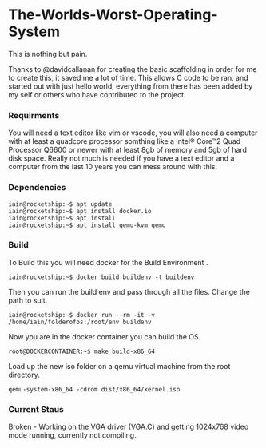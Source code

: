 # The-Worlds-Worst-Operating-System
This is nothing but pain.


Thanks to @davidcallanan for creating the basic scaffolding in order for me to create this, it saved me a lot of time. This allows C code to be ran, and started out with just hello world, everything from there has been added by my self or others who have contributed to the project. 

### Requirments 

You will need a text editor like vim or vscode, you will also need a computer with at least a quadcore processor somthing like a Intel® Core™2 Quad Processor Q6600 or newer with at least 8gb of memory and 5gb of hard disk space. Really not much is needed if you have a text editor and a computer from the last 10 years you can mess around with this.


### Dependencies

```console
iain@rocketship:~$ apt update
iain@rocketship:~$ apt install docker.io
iain@rocketship:~$ apt install 
iain@rocketship:~$ apt install qemu-kvm qemu

```



### Build

To Build this you will need docker for the Build Environment .

```console
iain@rocketship:~$ docker build buildenv -t buildenv
```

Then you can run the build env and pass through all the files. Change the path to suit.

```console
iain@rocketship:~$ docker run --rm -it -v /home/iain/folderofos:/root/env buildenv
```

Now you are in the docker container you can build the OS.

```console
root@DOCKERCONTAINER:~$ make build-x86_64
```

Load up the new iso folder on a qemu virtual machine from the root directory. 

```console
qemu-system-x86_64 -cdrom dist/x86_64/kernel.iso
```

### Current Staus 

Broken - Working on the VGA driver (VGA.C) and getting 1024x768 video mode running, currently not compiling. 
